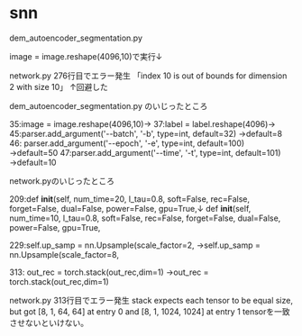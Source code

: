 # snn

dem_autoencoder_segmentation.py

 image = image.reshape(4096,10)で実行↓
 
 
network.py  276行目でエラー発生
「index 10 is out of bounds for dimension 2 with size 10」
↑回避した


dem_autoencoder_segmentation.py のいじったところ

35:image = image.reshape(4096,10)→
37:label = label.reshape(4096)→
45:parser.add_argument('--batch', '-b', type=int, default=32)  →default=8
46: parser.add_argument('--epoch', '-e', type=int, default=100)  →default=50
47:parser.add_argument('--time', '-t', type=int, default=101)  →default=10

network.pyのいじったところ

209:def __init__(self, num_time=20, l_tau=0.8, soft=False, rec=False, forget=False, dual=False, power=False, gpu=True,↓
    def __init__(self, num_time=10, l_tau=0.8, soft=False, rec=False, forget=False, dual=False, power=False, gpu=True,

229:self.up_samp = nn.Upsample(scale_factor=2, →self.up_samp = nn.Upsample(scale_factor=8,
 
    
313: out_rec = torch.stack(out_rec,dim=1)  →out_rec = torch.stack(out_rec,dim=1)


network.py  313行目でエラー発生
stack expects each tensor to be equal size, but got [8, 1, 64, 64] at entry 0 and [8, 1, 1024, 1024] at entry 1
tensorを一致させないといけない。

